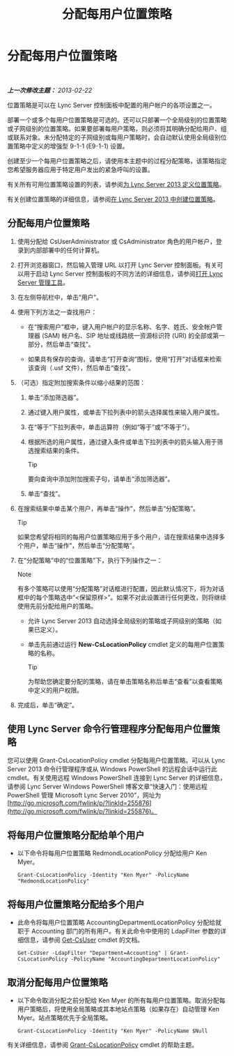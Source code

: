 ﻿---
title: 分配每用户位置策略
TOCTitle: 分配每用户位置策略
ms:assetid: 343f2de3-a0ae-4403-8456-6e520b579d32
ms:mtpsurl: https://technet.microsoft.com/zh-cn/library/Gg520974(v=OCS.15)
ms:contentKeyID: 49312455
ms.date: 05/19/2016
mtps_version: v=OCS.15
ms.translationtype: HT
---

# 分配每用户位置策略

 

_**上一次修改主题：** 2013-02-22_

位置策略是可以在 Lync Server 控制面板中配置的用户帐户的各项设置之一。

部署一个或多个每用户位置策略是可选的。还可以只部署一个全局级别的位置策略或子网级别的位置策略。如果要部署每用户策略，则必须将其明确分配给用户、组或联系对象。未分配特定的子网级别或每用户策略时，会自动默认使用全局级别位置策略中定义的增强型 9-1-1 (E9-1-1) 设置。

创建至少一个每用户位置策略之后，请使用本主题中的过程分配策略，该策略指定您希望服务器应用于特定用户发出的紧急呼叫的设置。

有关所有可用位置策略设置的列表，请参阅[为 Lync Server 2013 定义位置策略](lync-server-2013-defining-the-location-policy.md)。

有关创建位置策略的详细信息，请参阅[在 Lync Server 2013 中创建位置策略](lync-server-2013-create-location-policies.md)。

## 分配每用户位置策略

1.  使用分配给 CsUserAdministrator 或 CsAdministrator 角色的用户帐户，登录到内部部署中的任何计算机。

2.  打开浏览器窗口，然后输入管理 URL 以打开 Lync Server 控制面板。有关可以用于启动 Lync Server 控制面板的不同方法的详细信息，请参阅[打开 Lync Server 管理工具](lync-server-2013-open-lync-server-administrative-tools.md)。

3.  在左侧导航栏中，单击“用户”。

4.  使用下列方法之一查找用户：
    
      - 在“搜索用户”框中，键入用户帐户的显示名称、名字、姓氏、安全帐户管理器 (SAM) 帐户名、SIP 地址或线路统一资源标识符 (URI) 的全部或第一部分，然后单击“查找”。
    
      - 如果具有保存的查询，请单击“打开查询”图标，使用“打开”对话框来检索该查询（.usf 文件），然后单击“查找”。

5.  （可选）指定附加搜索条件以缩小结果的范围：
    
    1.  单击“添加筛选器”。
    
    2.  通过键入用户属性，或单击下拉列表中的箭头选择属性来输入用户属性。
    
    3.  在“等于”下拉列表中，单击运算符（例如“等于”或“不等于”）。
    
    4.  根据所选的用户属性，通过键入条件或单击下拉列表中的箭头输入用于筛选搜索结果的条件。
        
        > [!TIP]  
        > 要向查询中添加附加搜索子句，请单击“添加筛选器”。
    
    5.  单击“查找”。

6.  在搜索结果中单击某个用户，再单击“操作”，然后单击“分配策略”。
    
    > [!TIP]
    > 如果您希望将相同的每用户位置策略应用于多个用户，请在搜索结果中选择多个用户，单击“操作”，然后单击“分配策略”。


7.  在“分配策略”中的“位置策略”下，执行下列操作之一：
    
    > [!NOTE]  
    > 有多个策略可以使用“分配策略”对话框进行配置，因此默认情况下，将为对话框中的每个策略选中“&lt;保留原样&gt;”。如果不对此设置进行任何更改，则将继续使用先前分配给用户的策略。
    
    
      - 允许 Lync Server 2013 自动选择全局级别的策略或子网级别的策略（如果已定义）。
    
      - 单击先前通过运行 **New-CsLocationPolicy** cmdlet 定义的每用户位置策略的名称。
        
        > [!TIP]  
        > 为帮助您确定要分配的策略，请在单击策略名称后单击“查看”以查看策略中定义的用户权限。


8.  完成后，单击“确定”。

## 使用 Lync Server 命令行管理程序分配每用户位置策略

您可以使用 Grant-CsLocationPolicy cmdlet 分配每用户位置策略。可以从 Lync Server 2013 命令行管理程序或从 Windows PowerShell 的远程会话中运行此 cmdlet。有关使用远程 Windows PowerShell 连接到 Lync Server 的详细信息，请参阅 Lync Server Windows PowerShell 博客文章“快速入门：使用远程 PowerShell 管理 Microsoft Lync Server 2010”，网址为 [http://go.microsoft.com/fwlink/p/?linkId=255876](http://go.microsoft.com/fwlink/p/?linkid=255876)。

## 将每用户位置策略分配给单个用户

  - 以下命令将每用户位置策略 RedmondLocationPolicy 分配给用户 Ken Myer。
    
        Grant-CsLocationPolicy -Identity "Ken Myer" -PolicyName "RedmondLocationPolicy"

## 将每用户位置策略分配给多个用户

  - 此命令将每用户位置策略 AccountingDepartmentLocationPolicy 分配给就职于 Accounting 部门的所有用户。有关此命令中使用的 LdapFilter 参数的详细信息，请参阅 [Get-CsUser](https://docs.microsoft.com/en-us/powershell/module/skype/Get-CsUser) cmdlet 的文档。
    
        Get-CsUser -LdapFilter "Department=Accounting" | Grant-CsLocationPolicy -PolicyName "AccountingDepartmentLocationPolicy"

## 取消分配每用户位置策略

  - 以下命令取消分配之前分配给 Ken Myer 的所有每用户位置策略。取消分配每用户策略后，将使用全局策略或其本地站点策略（如果存在）自动管理 Ken Myer。站点策略优先于全局策略。
    
        Grant-CsLocationPolicy -Identity "Ken Myer" -PolicyName $Null

有关详细信息，请参阅 [Grant-CsLocationPolicy](https://docs.microsoft.com/en-us/powershell/module/skype/Grant-CsLocationPolicy) cmdlet 的帮助主题。

